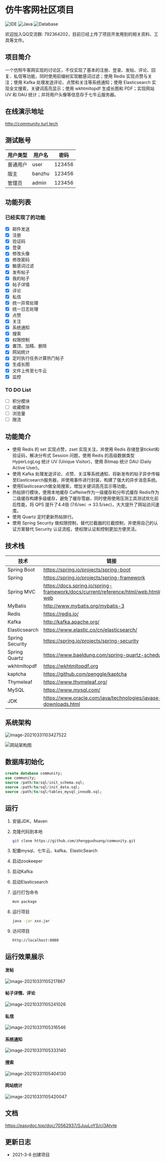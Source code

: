 # 仿牛客网社区项目

![IDE](https://img.shields.io/badge/IDE-IntelliJ%20IDEA-brightgreen.svg) ![Java](https://img.shields.io/badge/Java-1.8-blue.svg) ![Database](https://img.shields.io/badge/Database-MySQL-lightgrey.svg)

欢迎加入QQ交流群: 792364202，目前已经上传了项目开发用到的相关资料、工具等文件。

## 项目简介

一个仿照牛客网实现的讨论区，不仅实现了基本的注册、登录、发帖、评论、回复、私信等功能，同时使用前缀树实现敏感词过滤；使用 Redis 实现点赞与关注；使用 Kafka 处理发送评论、点赞和关注等系统通知；使用 Elasticsearch 实现全文搜索，关键词高亮显示；使用 wkhtmltopdf 生成长图和 PDF；实现网站 UV 和 DAU 统计；并将用户头像等信息存于七牛云服务器。

## 在线演示地址

http://community.turl.tech

## 测试账号

| 用户类型 | 用户名 | 密码   |
| -------- | ------ | ------ |
| 普通用户 | user   | 123456 |
| 版主     | banzhu | 123456 |
| 管理员   | admin  | 123456 |

## 功能列表

### 已经实现了的功能

- [x] 邮件发送
- [x] 注册
- [x] 验证码
- [x] 登录
- [x] 修改头像
- [x] 修改密码
- [x] 敏感词过滤
- [x] 发布帖子
- [x] 我的帖子
- [x] 帖子详情
- [x] 评论
- [x] 私信
- [x] 统一异常处理
- [x] 统一日志处理
- [x] 点赞
- [x] 关注
- [x] 系统通知
- [x] 搜索
- [x] 权限控制
- [x] 置顶、加精、删除
- [x] 网站统计
- [x] 定时执行任务计算热门帖子
- [x] 生成长图
- [x] 文件上传至七牛云
- [x] 监控

### TO DO List

- [ ] 积分模块
- [ ] 收藏模块
- [ ] 浏览量
- [ ] 限流

## 功能简介

- 使用 Redis 的 set 实现点赞，zset 实现关注，并使用 Redis 存储登录ticket和验证码，解决分布式 Session 问题，使用 Redis 的高级数据类型 HyperLogLog 统计 UV (Unique Visitor)，使用 Bitmap 统计 DAU (Daily Active User)。
- 使用 Kafka 处理发送评论、点赞、关注等系统通知、将新发布的帖子异步传输至Elasticsearch服务器，并使用事件进行封装，构建了强大的异步消息系统。
- 使用Elasticsearch做全局搜索，增加关键词高亮显示等功能。
- 热帖排行模块，使用本地缓存 Caffeine作为一级缓存和分布式缓存 Redis作为二级缓存构建多级缓存，避免了缓存雪崩，同时使用使用压测工具测试优化前后性能，将 QPS 提升了4.4倍 (7.6/sec -> 33.5/sec)，大大提升了网站访问速度。
- 使用 Quartz 定时更新热帖排行。
- 使用 Spring Security 做权限控制，替代拦截器的拦截控制，并使用自己的认证方案替代 Security 认证流程，使权限认证和控制更加方便灵活。

## 技术栈

| 技术            | 链接                                                         | 版本           |
| --------------- | ------------------------------------------------------------ | -------------- |
| Spring Boot     | https://spring.io/projects/spring-boot                       | 2.4.3          |
| Spring          | https://spring.io/projects/spring-framework                  | 5.3.4          |
| Spring MVC      | https://docs.spring.io/spring-framework/docs/current/reference/html/web.html#spring-web | 5.3.4          |
| MyBatis         | http://www.mybatis.org/mybatis-3                             | 3.5.1          |
| Redis           | https://redis.io/                                            | 5.0.3          |
| Kafka           | http://kafka.apache.org/                                     | 2.7.0          |
| Elasticsearch   | https://www.elastic.co/cn/elasticsearch/                     | 7.9.3          |
| Spring Security | https://spring.io/projects/spring-security                   | 5.4.5          |
| Spring Quartz   | https://www.baeldung.com/spring-quartz-schedule              | 2.3.2          |
| wkhtmltopdf     | https://wkhtmltopdf.org                                      | 0.12.6         |
| kaptcha         | https://github.com/penggle/kaptcha                           | 2.3.2          |
| Thymeleaf       | https://www.thymeleaf.org/                                   | 3.0.12.RELEASE |
| MySQL           | https://www.mysql.com/                                       | 5.7.17         |
| JDK             | https://www.oracle.com/java/technologies/javase-downloads.html | 1.8            |

## 系统架构

![image-20210331103427522](https://gitee.com/zhengguohuang/img/raw/master/img/image-20210331103427522.png)

![网站架构图](https://gitee.com/zhengguohuang/img/raw/master/img/%E7%BD%91%E7%AB%99%E6%9E%B6%E6%9E%84%E5%9B%BE.png)

## 数据库初始化

```sql
create database community;
use community;
source /path/to/sql/init_schema.sql;
source /path/to/sql/init_data.sql;
source /path/to/sql/tables_mysql_innodb.sql;
```

## 运行

1. 安装JDK，Maven

2. 克隆代码到本地

   ```bash
   git clone https://github.com/zhengguohuang/community.git
   ```

3. 配置mysql、七牛云、kafka、ElasticSearch

4. 启动zookeeper

5. 启动Kafka

6. 启动Elasticsearch

7. 运行打包命令

   ```bash
   mvn package
   ```

8. 运行项目

   ```bash
   java -jar xxx.jar
   ```

9. 访问项目

   ```
   http://localhost:8080
   ```

## 运行效果展示

#### 发帖

![image-20210331105217867](https://gitee.com/zhengguohuang/img/raw/master/img/image-20210331105217867.png)

#### 帖子详情、评论

![image-20210331105241026](https://gitee.com/zhengguohuang/img/raw/master/img/image-20210331105241026.png)

#### 私信

![image-20210331105316546](https://gitee.com/zhengguohuang/img/raw/master/img/image-20210331105316546.png)

#### 系统通知

![image-20210331105333140](https://gitee.com/zhengguohuang/img/raw/master/img/image-20210331105333140.png)

#### 搜索

![image-20210331105404130](https://gitee.com/zhengguohuang/img/raw/master/img/image-20210331105404130.png)

#### 网站统计

![image-20210331105420047](https://gitee.com/zhengguohuang/img/raw/master/img/image-20210331105420047.png)

## 文档

https://easydoc.top/doc/70562937/SJuuLoYS/cI3Atvte

## 更新日志

* 2021-3-8 创建项目

